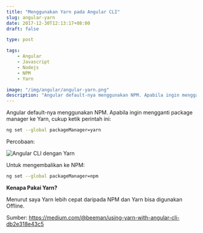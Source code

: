 ```yaml
---
title: "Menggunakan Yarn pada Angular CLI"
slug: angular-yarn
date: 2017-12-30T12:13:17+08:00
draft: false

type: post

tags:
    - Angular
    - Javascript
    - Nodejs
    - NPM
    - Yarn

image: "/img/angular/angular-yarn.png"
description: "Angular default-nya menggunakan NPM. Apabila ingin mengganti package managerke Yarn, cukup ketik perintah ini"
---
```


Angular default-nya menggunakan NPM. Apabila ingin mengganti package manager
ke Yarn, cukup ketik perintah ini:

```bash
ng set --global packageManager=yarn
```

Percobaan:

![Angular CLI dengan Yarn](/img/angular/angular-yarn.png)

Untuk mengembalikan ke NPM:

```bash
ng set --global packageManager=npm
```

__Kenapa Pakai Yarn?__

Menurut saya Yarn lebih cepat daripada NPM dan Yarn bisa digunakan Offline.

Sumber: https://medium.com/@beeman/using-yarn-with-angular-cli-db2e318e43c5
